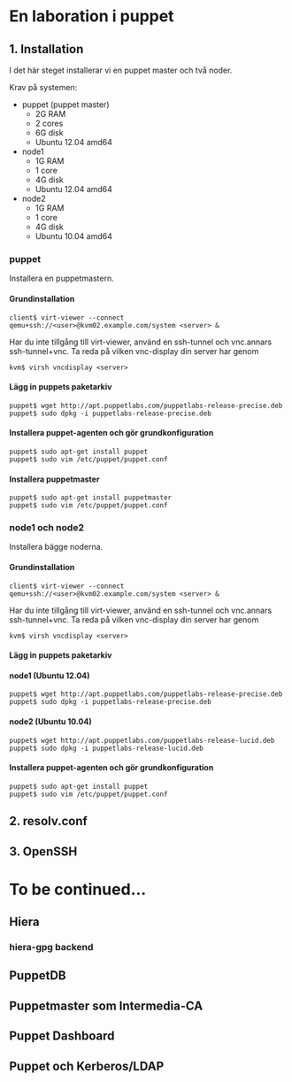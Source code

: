 # En laboration i puppet

## 1. Installation
I det här steget installerar vi en puppet master och två noder.

Krav på systemen:

* puppet (puppet master)
  * 2G RAM
  * 2 cores
  * 6G disk
  * Ubuntu 12.04 amd64
* node1
  * 1G RAM
  * 1 core
  * 4G disk
  * Ubuntu 12.04 amd64
* node2
  * 1G RAM
  * 1 core
  * 4G disk
  * Ubuntu 10.04 amd64

### puppet
Installera en puppetmastern.

#### Grundinstallation
```
client$ virt-viewer --connect qemu+ssh://<user>@kvm02.example.com/system <server> &
```
Har du inte tillgång till virt-viewer, använd en ssh-tunnel och vnc.annars ssh-tunnel+vnc. Ta reda på vilken vnc-display din server har genom 
```
kvm$ virsh vncdisplay <server>
```

#### Lägg in puppets paketarkiv
```
puppet$ wget http://apt.puppetlabs.com/puppetlabs-release-precise.deb
puppet$ sudo dpkg -i puppetlabs-release-precise.deb
```
#### Installera puppet-agenten och gör grundkonfiguration
```
puppet$ sudo apt-get install puppet
puppet$ sudo vim /etc/puppet/puppet.conf
```
 
#### Installera puppetmaster
```
puppet$ sudo apt-get install puppetmaster
puppet$ sudo vim /etc/puppet/puppet.conf
```
 
### node1 och node2
Installera bägge noderna.

#### Grundinstallation
```
client$ virt-viewer --connect qemu+ssh://<user>@kvm02.example.com/system <server> &
```
Har du inte tillgång till virt-viewer, använd en ssh-tunnel och vnc.annars ssh-tunnel+vnc. Ta reda på vilken vnc-display din server har genom 
```
kvm$ virsh vncdisplay <server>
```

#### Lägg in puppets paketarkiv
#### node1 (Ubuntu 12.04)
```
puppet$ wget http://apt.puppetlabs.com/puppetlabs-release-precise.deb
puppet$ sudo dpkg -i puppetlabs-release-precise.deb
```
#### node2 (Ubuntu 10.04)
```
puppet$ wget http://apt.puppetlabs.com/puppetlabs-release-lucid.deb
puppet$ sudo dpkg -i puppetlabs-release-lucid.deb
```
#### Installera puppet-agenten och gör grundkonfiguration
```
puppet$ sudo apt-get install puppet
puppet$ sudo vim /etc/puppet/puppet.conf
```
 

## 2. resolv.conf

## 3. OpenSSH

# To be continued...

## Hiera

### hiera-gpg backend

## PuppetDB

## Puppetmaster som Intermedia-CA

## Puppet Dashboard

## Puppet och Kerberos/LDAP
